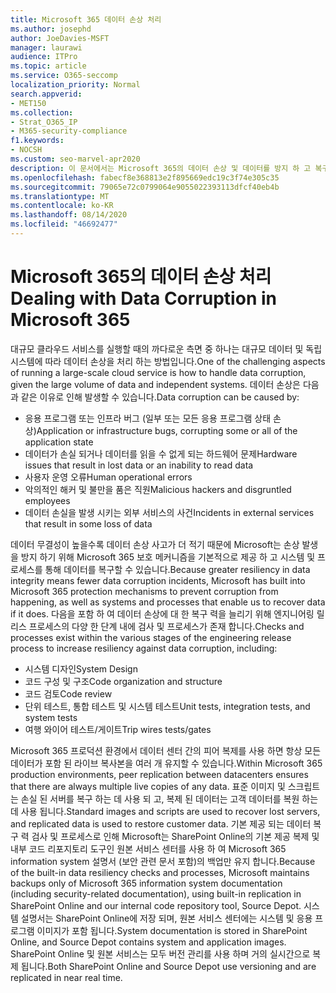 ```yaml
---
title: Microsoft 365 데이터 손상 처리
ms.author: josephd
author: JoeDavies-MSFT
manager: laurawi
audience: ITPro
ms.topic: article
ms.service: O365-seccomp
localization_priority: Normal
search.appverid:
- MET150
ms.collection:
- Strat_O365_IP
- M365-security-compliance
f1.keywords:
- NOCSH
ms.custom: seo-marvel-apr2020
description: 이 문서에서는 Microsoft 365의 데이터 손상 및 데이터를 방지 하 고 복구 하기 위해 Microsoft에서 수행 하는 작업에 대해 설명 합니다.
ms.openlocfilehash: fabecf8e368813e2f895669edc19c3f74e305c35
ms.sourcegitcommit: 79065e72c0799064e9055022393113dfcf40eb4b
ms.translationtype: MT
ms.contentlocale: ko-KR
ms.lasthandoff: 08/14/2020
ms.locfileid: "46692477"
---
```

# <a name="dealing-with-data-corruption-in-microsoft-365"></a><span data-ttu-id="53bdf-103">Microsoft 365의 데이터 손상 처리</span><span class="sxs-lookup"><span data-stu-id="53bdf-103">Dealing with Data Corruption in Microsoft 365</span></span>

<span data-ttu-id="53bdf-104">대규모 클라우드 서비스를 실행할 때의 까다로운 측면 중 하나는 대규모 데이터 및 독립 시스템에 따라 데이터 손상을 처리 하는 방법입니다.</span><span class="sxs-lookup"><span data-stu-id="53bdf-104">One of the challenging aspects of running a large-scale cloud service is how to handle data corruption, given the large volume of data and independent systems.</span></span> <span data-ttu-id="53bdf-105">데이터 손상은 다음과 같은 이유로 인해 발생할 수 있습니다.</span><span class="sxs-lookup"><span data-stu-id="53bdf-105">Data corruption can be caused by:</span></span>

- <span data-ttu-id="53bdf-106">응용 프로그램 또는 인프라 버그 (일부 또는 모든 응용 프로그램 상태 손상)</span><span class="sxs-lookup"><span data-stu-id="53bdf-106">Application or infrastructure bugs, corrupting some or all of the application state</span></span>
- <span data-ttu-id="53bdf-107">데이터가 손실 되거나 데이터를 읽을 수 없게 되는 하드웨어 문제</span><span class="sxs-lookup"><span data-stu-id="53bdf-107">Hardware issues that result in lost data or an inability to read data</span></span>
- <span data-ttu-id="53bdf-108">사용자 운영 오류</span><span class="sxs-lookup"><span data-stu-id="53bdf-108">Human operational errors</span></span>
- <span data-ttu-id="53bdf-109">악의적인 해커 및 불만을 품은 직원</span><span class="sxs-lookup"><span data-stu-id="53bdf-109">Malicious hackers and disgruntled employees</span></span>
- <span data-ttu-id="53bdf-110">데이터 손실을 발생 시키는 외부 서비스의 사건</span><span class="sxs-lookup"><span data-stu-id="53bdf-110">Incidents in external services that result in some loss of data</span></span>

<span data-ttu-id="53bdf-111">데이터 무결성이 높을수록 데이터 손상 사고가 더 적기 때문에 Microsoft는 손상 발생을 방지 하기 위해 Microsoft 365 보호 메커니즘을 기본적으로 제공 하 고 시스템 및 프로세스를 통해 데이터를 복구할 수 있습니다.</span><span class="sxs-lookup"><span data-stu-id="53bdf-111">Because greater resiliency in data integrity means fewer data corruption incidents, Microsoft has built into Microsoft 365 protection mechanisms to prevent corruption from happening, as well as systems and processes that enable us to recover data if it does.</span></span> <span data-ttu-id="53bdf-112">다음을 포함 하 여 데이터 손상에 대 한 복구 력을 늘리기 위해 엔지니어링 릴리스 프로세스의 다양 한 단계 내에 검사 및 프로세스가 존재 합니다.</span><span class="sxs-lookup"><span data-stu-id="53bdf-112">Checks and processes exist within the various stages of the engineering release process to increase resiliency against data corruption, including:</span></span>

- <span data-ttu-id="53bdf-113">시스템 디자인</span><span class="sxs-lookup"><span data-stu-id="53bdf-113">System Design</span></span>
- <span data-ttu-id="53bdf-114">코드 구성 및 구조</span><span class="sxs-lookup"><span data-stu-id="53bdf-114">Code organization and structure</span></span>
- <span data-ttu-id="53bdf-115">코드 검토</span><span class="sxs-lookup"><span data-stu-id="53bdf-115">Code review</span></span>
- <span data-ttu-id="53bdf-116">단위 테스트, 통합 테스트 및 시스템 테스트</span><span class="sxs-lookup"><span data-stu-id="53bdf-116">Unit tests, integration tests, and system tests</span></span>
- <span data-ttu-id="53bdf-117">여행 와이어 테스트/게이트</span><span class="sxs-lookup"><span data-stu-id="53bdf-117">Trip wires tests/gates</span></span>

<span data-ttu-id="53bdf-118">Microsoft 365 프로덕션 환경에서 데이터 센터 간의 피어 복제를 사용 하면 항상 모든 데이터가 포함 된 라이브 복사본을 여러 개 유지할 수 있습니다.</span><span class="sxs-lookup"><span data-stu-id="53bdf-118">Within Microsoft 365 production environments, peer replication between datacenters ensures that there are always multiple live copies of any data.</span></span> <span data-ttu-id="53bdf-119">표준 이미지 및 스크립트는 손실 된 서버를 복구 하는 데 사용 되 고, 복제 된 데이터는 고객 데이터를 복원 하는 데 사용 됩니다.</span><span class="sxs-lookup"><span data-stu-id="53bdf-119">Standard images and scripts are used to recover lost servers, and replicated data is used to restore customer data.</span></span> <span data-ttu-id="53bdf-120">기본 제공 되는 데이터 복구 력 검사 및 프로세스로 인해 Microsoft는 SharePoint Online의 기본 제공 복제 및 내부 코드 리포지토리 도구인 원본 서비스 센터를 사용 하 여 Microsoft 365 information system 설명서 (보안 관련 문서 포함)의 백업만 유지 합니다.</span><span class="sxs-lookup"><span data-stu-id="53bdf-120">Because of the built-in data resiliency checks and processes, Microsoft maintains backups only of Microsoft 365 information system documentation (including security-related documentation), using built-in replication in SharePoint Online and our internal code repository tool, Source Depot.</span></span> <span data-ttu-id="53bdf-121">시스템 설명서는 SharePoint Online에 저장 되며, 원본 서비스 센터에는 시스템 및 응용 프로그램 이미지가 포함 됩니다.</span><span class="sxs-lookup"><span data-stu-id="53bdf-121">System documentation is stored in SharePoint Online, and Source Depot contains system and application images.</span></span> <span data-ttu-id="53bdf-122">SharePoint Online 및 원본 서비스는 모두 버전 관리를 사용 하며 거의 실시간으로 복제 됩니다.</span><span class="sxs-lookup"><span data-stu-id="53bdf-122">Both SharePoint Online and Source Depot use versioning and are replicated in near real time.</span></span>
